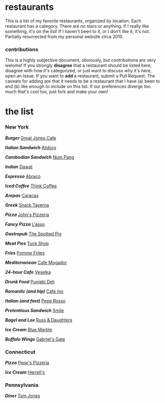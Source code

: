 # restaurants

This is a list of my favorite restaurants, organized by location. Each restaurant has a category. There are no stars or anything. If I really like something, it's on the list! If I haven't been to it, or I don't like it, it's not. Partially resurrected from my personal website circa 2010.

### contributions

This is a highly subjective document, obviously, but contributions are very welome! If you strongly **disagree** that a restaurant should be listed here, disagree with how it's categorized, or just want to discuss why it's here, open an Issue. If you want to **add** a restaurant, submit a Pull Request. The caveats for adding are that it needs to be a restaurant that I have (a) been to and (b) like enough to include on this list. If our preferences diverge too much that's cool too, just fork and make your own!

# the list

### New York

***Burger***
[Great Jones Cafe](http://nymag.com/listings/restaurant/great-jones-cafe/)

***Italian Sandwich***
[Alidoro](http://nymag.com/listings/restaurant/alidoro/)

***Cambodian Sandwich***
[Num Pang](http://nymag.com/listings/restaurant/num-pang/)

***Indian***
[Dawat](http://nymag.com/listings/restaurant/dawat/)

***Espresso***
[Abraco](http://nymag.com/listings/restaurant/abraco/)

***Iced Coffee***
[Think Coffee](http://nymag.com/listings/restaurant/Think-Coffee/)

***Arepas***
[Caracas](http://nymag.com/listings/restaurant/caracas-arepa-bar/)

***Greek***
[Snack Taverna](http://nymag.com/listings/restaurant/snack-taverna/)

***Pizza***
[John's Pizzeria](http://nymag.com/listings/restaurant/johns_pizzeria00/)

***Fancy Pizza***
[L'asso](http://nymag.com/listings/restaurant/lasso/)

***Gastropub***
[The Spotted Pig](http://nymag.com/listings/restaurant/spotted-pig/)

***Meat Pies***
[Tuck Shop](http://nymag.com/listings/restaurant/tuck-shop/)

***Fries***
[Pomme Frites](http://nymag.com/listings/restaurant/pommes-frites/)

***Mediterranean***
[Cafe Mogador](http://nymag.com/listings/restaurant/cafe_mogador/)

***24-hour Cafe***
[Veselka](http://nymag.com/listings/restaurant/veselka/)

***Drunk Food***
[Punjabi Deli](http://nymag.com/listings/restaurant/punjabi-deli/)

***Romanitc (and hip)***
[Cafe Ino](http://nymag.com/listings/restaurant/ino/)

***Italian (and fast)***
[Pepe Rosso](http://nymag.com/listings/restaurant/pepe-rosso-to-go/)

***Pretentious Sandwich***
[Smile](http://nymag.com/listings/stores/the-smile/)

***Bagel and Lox***
[Russ & Daughters](http://nymag.com/listings/stores/russ_and_daughters/)

***Ice Cream***
[Blue Marble](http://nymag.com/listings/restaurant/blue-marble01/)

***Buffalo Wings***
[Gabriel's Gate](http://gabrielsgate.page.tl/)

### Connecticut

***Pizza***
[Pepe's Pizzeria](http://pepespizzeria.com/)

***Ice Cream***
[Herrell's](http://www.herrells.com/)

### Pennsylvania

***Diner***
[Tom Jones](http://www.yelp.com/biz/tom-jones-family-restaurant-brookhaven)
